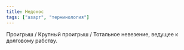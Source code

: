 ```yaml
---
title: Недонос
tags: ["азарт", "терминология"]
---
```


Проигрыш / Крупный проигрыш / Тотальное невезение, ведущее к долговому рабству.